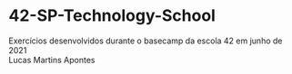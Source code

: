 # 42-SP-Technology-School
Exercícios desenvolvidos durante o basecamp da escola 42 em junho de 2021
<br>Lucas Martins Apontes </br>
